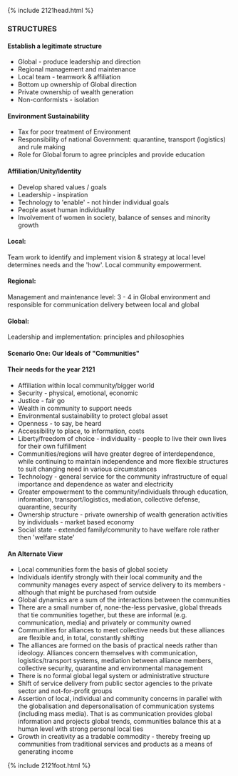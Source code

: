 {% include 2121head.html %}<!--  Add content here   Add content here   Add content here --><!--  Add content here   Add content here   Add content here --><h3>STRUCTURES</h3><h4>Establish a legitimate structure</h4><ul>	<li>Global - produce leadership and direction</li>	<li>Regional management and maintenance</li>	<li>Local team - teamwork & affiliation</li>	<li>Bottom up ownership of Global direction</li>	<li>Private ownership of wealth generation</li>	<li>Non-conformists - isolation</li></ul><h4>Environment Sustainability</h4><ul>	<li>Tax for poor treatment of Environment</li>	<li>Responsibility of national Government: quarantine, transport (logistics) and rule making</li>	<li>Role for Global forum to agree principles and provide education</li></ul><h4>Affiliation/Unity/Identity</h4><ul>	<li>Develop shared values / goals</li>	<li>Leadership - inspiration</li>	<li>Technology to 'enable' - not hinder individual goals</li>	<li>People asset human individuality</li>	<li>Involvement of women in society, balance of senses and minority growth</li></ul><h4>Local:</h4><p align="left">Team work to identify and implement vision & strategy at local level determines needs and the 'how'.  Local community empowerment.</p><h4>Regional:</h4><p align="left">Management and maintenance level: 3 - 4 in Global environment and responsible for communication delivery between local and global</p><h4>Global:</h4><p align="left">Leadership and implementation:  principles and philosophies</p><h4>Scenario One:  Our Ideals of "Communities"</h4><h4>Their needs for the year 2121</h4><ul>	<li>Affiliation within local community/bigger world</li>	<li>Security - physical, emotional, economic</li>	<li>Justice - fair go</li>	<li>Wealth in community to support needs</li>	<li>Environmental sustainability to protect global asset</li>	<li>Openness - to say, be heard</li>	<li>Accessibility to place, to information, costs</li>	<li>Liberty/freedom of choice - individuality - people to live their own lives for their own fulfillment</li>	<li>Communities/regions will have greater degree of interdependence, while continuing to maintain independence and more flexible structures to suit changing need in various circumstances</li>	<li>Technology - general service for the community infrastructure of equal importance and dependence as water and electricity</li>	<li>Greater empowerment to the community/individuals through education, information, transport/logistics, mediation, collective defense, quarantine, security</li>	<li>Ownership structure - private ownership of wealth generation activities by individuals - market based economy</li>	<li>Social state - extended family/community to have welfare role rather then 'welfare state'</li></ul><h4>An Alternate View</h4><ul>	<li>Local communities form the basis of global society</li>	<li>Individuals identify strongly with their local community and the community manages every aspect of service delivery to its members - although that might be purchased from outside</li>	<li>Global dynamics are a sum of the interactions between the communities</li>	<li>There are a small number of, none-the-less pervasive, global threads that tie communities together, but these are informal (e.g. communication, media) and privately or community owned</li>	<li>Communities for alliances to meet collective needs but these alliances are flexible and, in total, constantly shifting</li>	<li>The alliances are formed on the basis of practical needs rather than ideology.  Alliances concern themselves with communication, logistics/transport systems, mediation between alliance members, collective security, quarantine and environmental management</li>	<li>There is no formal global legal system or administrative structure</li>	<li>Shift of service delivery from public sector agencies to the private sector and not-for-profit groups</li>	<li>Assertion of local, individual and community concerns in parallel with the globalisation and depersonalisation of communication systems (including mass media).  That is as communication provides global information and projects global trends, communities balance this at a human level with strong personal local ties</li>	<li>Growth in creativity as a tradable commodity - thereby freeing up communities from traditional services and products as a means of generating income</li></ul>{% include 2121foot.html %}